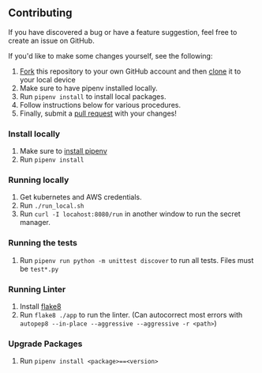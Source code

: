## Contributing

If you have discovered a bug or have a feature suggestion, feel free to create an issue on GitHub.

If you'd like to make some changes yourself, see the following:
1. [Fork](https://help.github.com/articles/fork-a-repo/) this repository to your own GitHub account and then [clone](https://help.github.com/articles/cloning-a-repository/) it to your local device
2. Make sure to have pipenv installed locally.
3. Run `pipenv install` to install local packages.
4. Follow instructions below for various procedures.
5. Finally, submit a [pull request](https://help.github.com/articles/creating-a-pull-request-from-a-fork/) with your changes!

### Install locally
1. Make sure to [install pipenv](https://pipenv-fork.readthedocs.io/en/latest/)
2. Run `pipenv install`

### Running locally
1. Get kubernetes and AWS credentials.
2. Run `./run_local.sh`
3. Run `curl -I locahost:8080/run` in another window to run the secret manager.

### Running the tests
1. Run `pipenv run python -m unittest discover` to run all tests. Files must be `test*.py`

### Running Linter
1. Install [flake8](https://flake8.pycqa.org/en/latest/)
2. Run `flake8 ./app` to run the linter. (Can autocorrect most errors with `autopep8 --in-place --aggressive --aggressive -r <path>`)

### Upgrade Packages
1. Run `pipenv install <package>==<version>`

